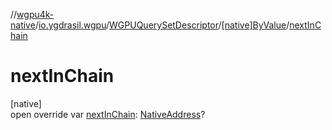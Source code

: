 //[wgpu4k-native](../../../../index.md)/[io.ygdrasil.wgpu](../../index.md)/[WGPUQuerySetDescriptor](../index.md)/[[native]ByValue](index.md)/[nextInChain](next-in-chain.md)

# nextInChain

[native]\
open override var [nextInChain](next-in-chain.md): [NativeAddress](../../../ffi/-native-address/index.md)?